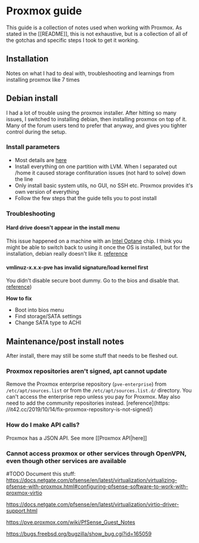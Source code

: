 # Proxmox guide
This guide is a collection of notes used when working with Proxmox. As stated in the [[README]], this is not exhaustive, but is a collection of all of the gotchas and specific steps I took to get it working.

## Installation
Notes on what I had to deal with, troubleshooting and learnings from installing proxmox like 7 times

## Debian install 
I had a lot of trouble using the proxmox installer. After hitting so many issues, I switched to installing debian, then installing proxmox on top of it. Many of the forum users tend to prefer that anyway, and gives you tighter control during the setup.

### Install parameters
- Most details are [here](https://pve.proxmox.com/wiki/Install_Proxmox_VE_on_Debian_Buster)
- Install everything on one partition with LVM. When I separated out /home it caused storage confituration issues (not hard to solve) down the line
- Only install basic system utils, no GUI, no SSH etc. Proxmox provides it's own version of everything
- Follow the few steps that the guide tells you to post install

### Troubleshooting
#### Hard drive doesn't appear in the install menu
This issue happened on a machine with an [Intel Optane](https://store.hp.com/us/en/tech-takes/what-is-intel-optane-memory) chip. I think you might be able to switch back to using it once the OS is installed, but for the installation, debian really doesn't like it. [reference](https://askubuntu.com/questions/99038/why-does-the-ubuntu-installer-not-detect-the-hard-drive-during-installation)

#### vmlinuz-x.x.x-pve has invalid signature/load kernel first
You didn't disable secure boot dummy. Go to the bios and disable that. [reference](https://forum.proxmox.com/threads/vmlinuz-5-0-21-3-pve-has-invalid-signature.59479/))

**How to fix**
- Boot into bios menu
- Find storage/SATA settings
- Change SATA type to ACHI

## Maintenance/post install notes
After install, there may still be some stuff that needs to be fleshed out.

### Proxmox repositories aren't signed, apt cannot update
Remove the Proxmox enterprise repository (`pve-enterprise`) from `/etc/apt/sources.list` or from the `/etc/apt/sources.list.d/` directory. You can't access the enterprise repo unless you pay for Proxmox. May also need to add the community repositories instead. [reference](https: //it42.cc/2019/10/14/fix-proxmox-repository-is-not-signed/)

### How do I make API calls?
Proxmox has a JSON API. See more [[Proxmox API|here]]

### Cannot access proxmox or other services through OpenVPN, even though other services are available
#TODO Document this stuff:
https://docs.netgate.com/pfsense/en/latest/virtualization/virtualizing-pfsense-with-proxmox.html#configuring-pfsense-software-to-work-with-proxmox-virtio

https://docs.netgate.com/pfsense/en/latest/virtualization/virtio-driver-support.html

https://pve.proxmox.com/wiki/PfSense_Guest_Notes

https://bugs.freebsd.org/bugzilla/show_bug.cgi?id=165059

